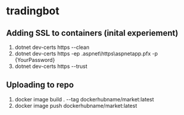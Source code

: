 # tradingbot
## Adding SSL to containers (inital experiement)
1. dotnet dev-certs https --clean
2. dotnet dev-certs https -ep .aspnet\https\aspnetapp.pfx -p {YourPassword}
3. dotnet dev-certs https --trust

## Uploading to repo
1. docker image build . --tag dockerhubname/market:latest
2. docker image push dockerhubname/market:latest
